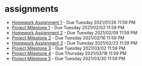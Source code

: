 # assignments

- [Homework Assignment 1](HA1.md) - Due Tuesday 2021/01/26 11:59 PM
- [Project Milestone 1](PM1.md) - Due Tuesday 2021/02/02 11:59 PM
- [Homework Assignment 2](HA2.md) - Due Tuesday 2021/02/09 11:59 PM
- [Project Milestone 2](PM2.md) - Due Tuesday 2021/02/16 11:59 PM
- [Homework Assignment 3](HA3.md) - Due Tuesday 2021/02/23 11:59 PM
- [Project Milestone 3](PM3.md) - Due Tuesday 2021/03/02 11:59 PM
- [Project Milestone 4](PM4.md) - Due Thursday 2021/03/18 11:59 PM
- [Project Milestone 5](PM5.md) - Due Tuesday 2021/03/30 11:59 PM
